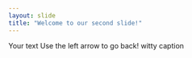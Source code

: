 ```yaml
---
layout: slide
title: "Welcome to our second slide!"
---
```

Your text
Use the left arrow to go back!
witty caption
